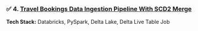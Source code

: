 ### ✅ 4. [Travel Bookings Data Ingestion Pipeline With SCD2 Merge](https://github.com/hrishithub/Travel-Bookings-Data-Ingestion-Pipeline-With-SCD2-Merge)

**Tech Stack:** Databricks, PySpark, Delta Lake, Delta Live Table Job

